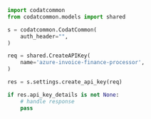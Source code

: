 <!-- Start SDK Example Usage -->
```python
import codatcommon
from codatcommon.models import shared

s = codatcommon.CodatCommon(
    auth_header="",
)

req = shared.CreateAPIKey(
    name='azure-invoice-finance-processor',
)

res = s.settings.create_api_key(req)

if res.api_key_details is not None:
    # handle response
    pass
```
<!-- End SDK Example Usage -->